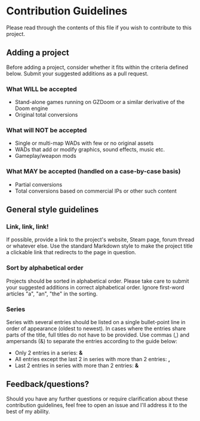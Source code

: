 # Contribution Guidelines
Please read through the contents of this file if you wish to contribute to this project.

## Adding a project
Before adding a project, consider whether it fits within the criteria defined below. Submit your suggested additions as a pull request.

### What WILL be accepted
* Stand-alone games running on GZDoom or a similar derivative of the Doom engine
* Original total conversions

### What will NOT be accepted
* Single or multi-map WADs with few or no original assets
* WADs that add or modify graphics, sound effects, music etc.
* Gameplay/weapon mods

### What MAY be accepted (handled on a case-by-case basis)
* Partial conversions
* Total conversions based on commercial IPs or other such content

## General style guidelines

### Link, link, link!
If possible, provide a link to the project's website, Steam page, forum thread or whatever else. Use the standard Markdown style to make the project title a clickable link that redirects to the page in question.

### Sort by alphabetical order
Projects should be sorted in alphabetical order. Please take care to submit your suggested additions in correct alphabetical order. Ignore first-word articles "a", "an", "the" in the sorting.

### Series
Series with several entries should be listed on a single bullet-point line in order of appearance (oldest to newest). In cases where the entries share parts of the title, full titles do not have to be provided. Use commas (,) and ampersands (&) to separate the entries according to the guide below:
* Only 2 entries in a series: **&**
* All entries except the last 2 in series with more than 2 entries: **,**
* Last 2 entries in series with more than 2 entries: **&**

## Feedback/questions?
Should you have any further questions or require clarification about these contribution guidelines, feel free to open an issue and I'll address it to the best of my ability.